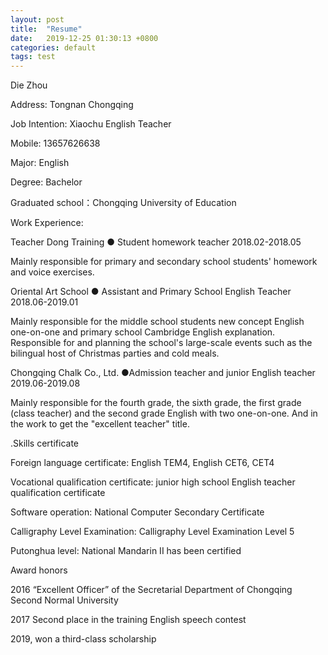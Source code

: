 ```yaml
---
layout: post
title:  "Resume"
date:   2019-12-25 01:30:13 +0800
categories: default
tags: test
---
```

Die Zhou

Address: Tongnan Chongqing

Job Intention: Xiaochu English Teacher

Mobile: 13657626638                                                                           

Major: English

Degree: Bachelor

Graduated school：Chongqing University of Education

Work Experience:                                                                           

Teacher Dong Training ● Student homework teacher                             2018.02-2018.05

Mainly responsible for primary and secondary school students' homework and voice exercises.

Oriental Art School ● Assistant and Primary School English Teacher                2018.06-2019.01

Mainly responsible for the middle school students new concept English one-on-one and primary school Cambridge English explanation. Responsible for and planning the school's large-scale events such as the bilingual host of Christmas parties and cold meals. 

Chongqing Chalk Co., Ltd. ●Admission teacher and junior English teacher           2019.06-2019.08

Mainly responsible for the fourth grade, the sixth grade, the first grade (class teacher) and the second grade English with two one-on-one. And in the work to get the "excellent teacher" title.

.Skills certificate                                                                            

Foreign language certificate: English TEM4, English CET6, CET4

Vocational qualification certificate: junior high school English teacher qualification certificate

Software operation: National Computer Secondary Certificate

Calligraphy Level Examination: Calligraphy Level Examination Level 5

Putonghua level: National Mandarin II has been certified

Award honors                                                                  

2016 “Excellent Officer” of the Secretarial Department of Chongqing Second Normal University

2017 Second place in the training English speech contest

2019, won a third-class scholarship